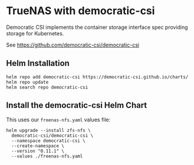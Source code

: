 # TrueNAS with democratic-csi

Democratic CSI implements the container storage interface spec providing storage for Kubernetes.

See https://github.com/democratic-csi/democratic-csi

## Helm Installation

```
helm repo add democratic-csi https://democratic-csi.github.io/charts/
helm repo update
helm search repo democratic-csi
```

## Install the democratic-csi Helm Chart

This uses our `freenas-nfs.yaml` values file:

```
helm upgrade --install zfs-nfs \
  democratic-csi/democratic-csi \
  --namespace democratic-csi \
  --create-namespace \
  --version "0.11.1" \
  --values ./freenas-nfs.yaml
```
